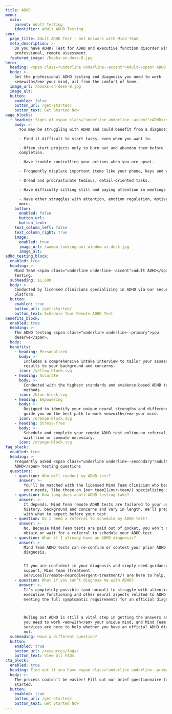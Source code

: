 ```yaml
---
title: ADHD
menu:
  main:
    parent: Adult Testing
    identifier: Adult ADHD Testing
seo:
  page_title: Adult ADHD Test - Get Answers with Mind Team
  meta_description: >-
    Do you have ADHD? Test for ADHD and executive function disorder with a
    professional, remote assessment.
  featured_image: /books-on-desk-8.jpg
hero:
  heading: <span class="underline underline--accent">Adult</span> ADHD Tests
  body: >-
    Get the professional ADHD testing and diagnosis you need to work
    <em>with</em> your mind, all from the comfort of home.
  image_url: /books-on-desk-8.jpg
  image_alt:
  button:
    enabled: false
    button_url: /get-started/
    button_text: Get Started Now
page_blocks:
  - heading: Signs of <span class="underline underline--accent">ADHD</span> in adults
    body: >-
      You may be struggling with ADHD and could benefit from a diagnosis if you:

      - Find it difficult to start tasks, even when you want to. 

      - Often start projects only to burn out and abandon them before
      completion.

      - Have trouble controlling your actions when you are upset.  

      - Frequently misplace important items like your phone, keys and wallet. 

      - Dread and procrastinate tedious, detail-oriented tasks.

      - Have difficulty sitting still and paying attention in meetings.

      - Have other struggles with attention, emotion regulation, motivation and
      more.
    button:
      enabled: false
      button_url:
      button_text:
    text_column_left: false
    text_column_right: true
    image:
      enabled: true
      image_url: /woman-looking-out-window-at-desk.jpg
      image_alt:
adhd_testing_block:
  enabled: true
  heading: >-
    Mind Team <span class="underline underline--accent">adult ADHD</span> 
    testing.
  subheading: $1,600
  body: >-
    Conducted by licensed clinicians specializing in ADHD via our secure, remote
    platform.
  button:
    enabled: true
    button_url: /get-started/
    button_text: Schedule Your Remote ADHD Test
benefits_block:
  enabled: true
  heading: >-
    The ADHD testing <span class="underline underline--primary">you
    deserve</span>.
  body:
  benefits:
    - heading: Personalized
      body: >-
        Includes a comprehensive intake interview to tailor your assessment and
        results to your background and concerns.
      icon: /yellow-block.svg
    - heading: Accurate
      body: >-
        Conducted with the highest standards and evidence-based ADHD testing
        methods.
      icon: /blue-block.svg
    - heading: Empowering
      body: >-
        Designed to identify your unique neural strengths and differences and
        guide you on the best path to work <em>with</em> your mind.
      icon: /orange-block.svg
    - heading: Stress-free
      body: >-
        Schedule and complete your remote ADHD test online—no referral,
        wait-time or commute necessary.
      icon: /orange-block.svg
faq_block:
  enabled: true
  heading: >-
    Frequently asked <span class="underline underline--secondary">adult
    ADHD</span> testing questions
  questions:
    - question: Who will conduct my ADHD test?
      answer: >-
        You’ll be matched with the licensed Mind Team clinician who best fits
        your needs, like those on [our team](/our-team/) specializing in ADHD.
    - question: How long does adult ADHD testing take?
      answer: >-
        It depends. Mind Team remote ADHD tests are tailored to your unique
        history, background and concerns and vary in length. We’ll prepare you
        with what to expect before your test.
    - question: Do I need a referral to schedule my ADHD test?
      answer: >-
        No. Because Mind Team tests are paid out of pocket, you won’t need to
        obtain or wait for a referral to schedule your ADHD test.
    - question: What if I already have an ADHD diagnosis?
      answer: >-
        Mind Team ADHD tests can re-confirm or contest your prior ADHD
        diagnosis.


        If you are confident in your diagnosis and simply need guidance and
        support, Mind Team [treatment
        services](/remote-neurodivergent-treatment/) are here to help.
    - question: What if you can’t diagnose me with ADHD?
      answer: >-
        It’s completely possible (and normal) to struggle with attention,
        executive functioning and other neural aspects related to ADHD without
        meeting the full symptomatic requirements for an official diagnosis. 



        Ruling out ADHD is still a vital step in getting the answers and support
        you need to work <em>with</em> your unique mind, and Mind Team treatment
        services are here to help whether you have an official ADHD diagnosis or
        not.
  subheading: Have a different question?
  button:
    enabled: true
    button_url: /resources/faqs/
    button_text: View all FAQs
cta_block:
  enabled: true
  heading: Find out if you have <span class="underline underline--primary">ADHD</span>.
  body: >-
    The process couldn’t be easier! Fill out our brief questionnaire to get
    started.
  button:
    enabled: true
    button_url: /get-started/
    button_text: Get Started Now
---
```

